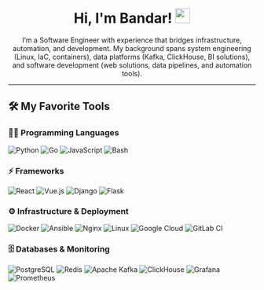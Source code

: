<h1 align="center">
Hi, I'm Bandar!
	<a href="https://github.com/bmuraykhi" target="_self">
		<img src="https://media.giphy.com/media/hvRJCLFzcasrR4ia7z/giphy.gif" width="30">
	</a>
</h1>

</p>
<p align="center">
I’m a Software Engineer with experience that bridges infrastructure, automation, and development. My background spans system engineering (Linux, IaC, containers), data platforms (Kafka, ClickHouse, BI solutions), and software development (web solutions, data pipelines, and automation tools).
</p>

---

<h2 id="️-my-favorite-tools">🛠️ My Favorite Tools</h2>

<h3 id="-programming-languages">👨‍💻 Programming Languages</h3>
<p>
    <img alt="Python" src="https://img.shields.io/badge/Python-3776AB.svg?logo=python&logoColor=white">
    <img alt="Go" src="https://img.shields.io/badge/Go-00ADD8.svg?logo=go&logoColor=white">
    <img alt="JavaScript" src="https://img.shields.io/badge/JavaScript-F7DF1E.svg?logo=javascript&logoColor=black">
    <img alt="Bash" src="https://img.shields.io/badge/Bash-121011.svg?logo=gnu-bash&logoColor=white">
</p>

<h3 id="-frameworks">⚡ Frameworks</h3>
<p>
    <img alt="React" src="https://img.shields.io/badge/React-61DAFB.svg?logo=react&logoColor=black">
    <img alt="Vue.js" src="https://img.shields.io/badge/Vue.js-35495E.svg?logo=vuedotjs&logoColor=4FC08D">
    <img alt="Django" src="https://img.shields.io/badge/Django-092E20.svg?logo=django&logoColor=white">
    <img alt="Flask" src="https://img.shields.io/badge/Flask-000000.svg?logo=flask&logoColor=white">
</p>

<h3 id="-infrastructure-and-deployment">⚙️ Infrastructure & Deployment</h3>
<p>
    <img alt="Docker" src="https://img.shields.io/badge/Docker-2496ED.svg?logo=docker&logoColor=white">
    <img alt="Ansible" src="https://img.shields.io/badge/Ansible-EE0000.svg?logo=ansible&logoColor=white">
    <img alt="Nginx" src="https://img.shields.io/badge/Nginx-009639.svg?logo=nginx&logoColor=white">
    <img alt="Linux" src="https://img.shields.io/badge/Linux-FCC624.svg?logo=linux&logoColor=black">
    <img alt="Google Cloud" src="https://img.shields.io/badge/Google_Cloud-4285F4.svg?logo=google-cloud&logoColor=white">
    <img alt="GitLab CI" src="https://img.shields.io/badge/GitLab_CI-FCA326.svg?logo=gitlab&logoColor=white">
</p>

<h3 id="-databases-and-monitoring">🗄️ Databases & Monitoring</h3>
<p>
    <img alt="PostgreSQL" src="https://img.shields.io/badge/PostgreSQL-336791.svg?logo=postgresql&logoColor=white">
    <img alt="Redis" src="https://img.shields.io/badge/Redis-DC382D.svg?logo=redis&logoColor=white">
    <img alt="Apache Kafka" src="https://img.shields.io/badge/Kafka-231F20.svg?logo=apache-kafka&logoColor=white">
    <img alt="ClickHouse" src="https://img.shields.io/badge/ClickHouse-FFCC01.svg?logo=clickhouse&logoColor=black">
    <img alt="Grafana" src="https://img.shields.io/badge/Grafana-F46800.svg?logo=grafana&logoColor=white">
    <img alt="Prometheus" src="https://img.shields.io/badge/Prometheus-E6522C.svg?logo=prometheus&logoColor=white">
</p>

